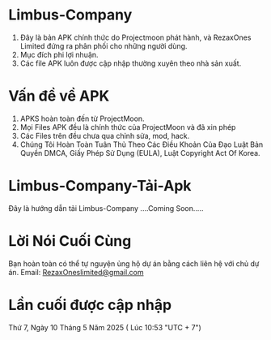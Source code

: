 # Limbus-Company
1. Đây là bản APK chính thức do Projectmoon phát hành, và RezaxOnes Limited đứng ra phân phối cho những người dùng.
2. Mục đích phi lợi nhuận.
3. Các file APK luôn được cập nhập thường xuyên theo nhà sản xuất.
# Vấn đề về APK
1. APKS hoàn toàn đến từ ProjectMoon.
2. Mọi Files APK đều là chính thức của ProjectMoon và đã xin phép
3. Các Files trên đều chưa qua chỉnh sửa, mod, hack.
4. Chúng Tôi Hoàn Toàn Tuân Thủ Theo Các Điều Khoản Của Đạo Luật Bản Quyền DMCA, Giấy Phép Sử Dụng (EULA), Luật Copyright Act Of Korea. 
# Limbus-Company-Tải-Apk
Đây là hướng dẫn tải Limbus-Company
....Coming Soon.....
# Lời Nói Cuối Cùng
Bạn hoàn toàn có thể tự nguyện ủng hộ dự án bằng cách liên hệ với chủ dự án.
Email: RezaxOneslimited@gmail.com
# Lần cuối được cập nhập
Thứ 7, Ngày 10 Tháng 5 Năm 2025 ( Lúc 10:53 "UTC + 7")
